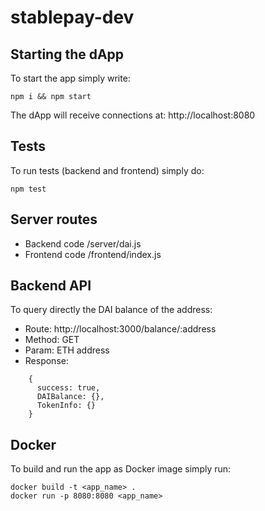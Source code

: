 # stablepay-dev

## Starting the dApp

To start the app simply write:

```npm i && npm start```

The dApp will receive connections at: http://localhost:8080

## Tests

To run tests (backend and frontend) simply do:

```npm test```

## Server routes

* Backend code /server/dai.js
* Frontend code /frontend/index.js

## Backend API

To query directly the DAI balance of the address:

* Route: http://localhost:3000/balance/:address
* Method: GET
* Param: ETH address
* Response:

```
    {
      success: true,
      DAIBalance: {},
      TokenInfo: {}
    }
```


## Docker

To build and run the app as Docker image simply run:

```
docker build -t <app_name> .
docker run -p 8080:8080 <app_name>
```